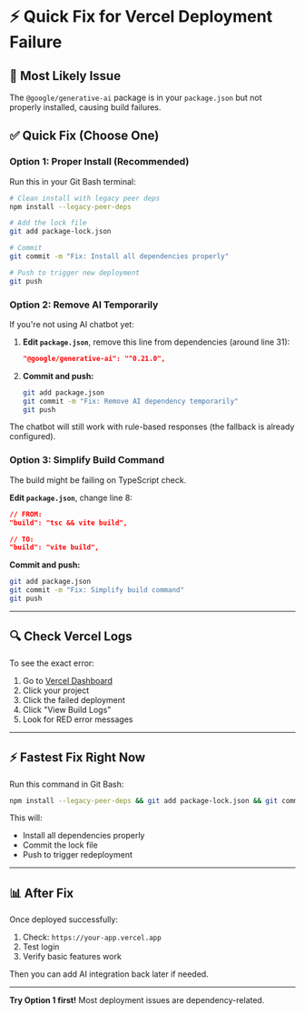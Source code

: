 # ⚡ Quick Fix for Vercel Deployment Failure

## 🚨 Most Likely Issue

The `@google/generative-ai` package is in your `package.json` but not properly installed, causing build failures.

## ✅ Quick Fix (Choose One)

### Option 1: Proper Install (Recommended)

Run this in your Git Bash terminal:

```bash
# Clean install with legacy peer deps
npm install --legacy-peer-deps

# Add the lock file
git add package-lock.json

# Commit
git commit -m "Fix: Install all dependencies properly"

# Push to trigger new deployment
git push
```

### Option 2: Remove AI Temporarily

If you're not using AI chatbot yet:

1. **Edit `package.json`**, remove this line from dependencies (around line 31):
   ```json
   "@google/generative-ai": "^0.21.0",
   ```

2. **Commit and push:**
   ```bash
   git add package.json
   git commit -m "Fix: Remove AI dependency temporarily"
   git push
   ```

The chatbot will still work with rule-based responses (the fallback is already configured).

### Option 3: Simplify Build Command

The build might be failing on TypeScript check. 

**Edit `package.json`**, change line 8:
```json
// FROM:
"build": "tsc && vite build",

// TO:
"build": "vite build",
```

**Commit and push:**
```bash
git add package.json
git commit -m "Fix: Simplify build command"
git push
```

---

## 🔍 Check Vercel Logs

To see the exact error:

1. Go to [Vercel Dashboard](https://vercel.com/dashboard)
2. Click your project
3. Click the failed deployment
4. Click "View Build Logs"
5. Look for RED error messages

---

## ⚡ Fastest Fix Right Now

Run this command in Git Bash:

```bash
npm install --legacy-peer-deps && git add package-lock.json && git commit -m "Fix: Dependencies" && git push
```

This will:
- Install all dependencies properly
- Commit the lock file
- Push to trigger redeployment

---

## 📊 After Fix

Once deployed successfully:

1. Check: `https://your-app.vercel.app`
2. Test login
3. Verify basic features work

Then you can add AI integration back later if needed.

---

**Try Option 1 first!** Most deployment issues are dependency-related.

